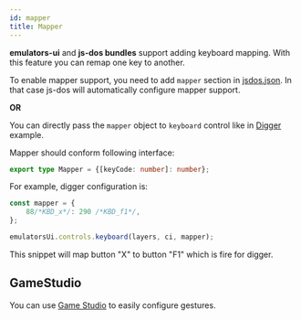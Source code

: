 ```yaml
---
id: mapper
title: Mapper
---
```


**emulators-ui** and **js-dos bundles** support adding keyboard mapping. With this feature you can
remap one key to another.

To enable mapper support, you need to add `mapper` section in [jsdos.json](jsdos-bundle#jsdosjsdosjson).
In that case js-dos will automatically configure mapper support.

**OR**

You can directly pass the `mapper` object to `keyboard` control like in [Digger](ui-digger) example.

Mapper should conform following interface:

```typescript
export type Mapper = {[keyCode: number]: number};
```

For example, digger configuration is:
```typescript
const mapper = {
    88/*KBD_x*/: 290 /*KBD_f1*/,
};

emulatorsUi.controls.keyboard(layers, ci, mapper);
```

This snippet will map button "X" to button "F1" which is fire for digger.

## GameStudio

You can use [Game Studio](jsdos-bundle#game-studio) to easily configure gestures.
